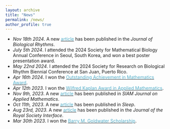 ```yaml
---
layout: archive
title: "News"
permalink: /news/
author_profile: true
---
```

* <i>Nov 18th 2024</i>.   A new [<font color="#52ADC8">article</font>](https://journals.sagepub.com/doi/abs/10.1177/07487304241288607) has been published in the <i>Journal of Biological Rhythms</i>. <be>
* <i>July 5th 2024</i>.   I attended the 2024 Society for Mathematical Biology Annual Conference in Seoul, South Korea, and won a best poster presentation award. <br>
* <i>May 22nd 2024</i>.   I attended the 2024 Society for Research on Biological Rhythm Biennial Conference at San Juan, Puerto Rico. <br>
* <i>Apr 16th 2024</i>.   I won the [<font color="#52ADC8">Outstanding Achievement in Mathematics Award</font>](https://lsa.umich.edu/math/undergraduates/awards--scholarships--and-prizes/departmental-awards.html). <br>
* <i>Apr 12th 2023</i>.   I won the [<font color="#52ADC8">Wilfred Kaplan Award in Applied Mathematics</font>](https://lsa.umich.edu/math/undergraduates/awards--scholarships--and-prizes/departmental-awards.html). <br>
* <i>Nov 9th, 2023</i>.   A new [<font color="#52ADC8">article</font>](https://epubs.siam.org/eprint/VDW7CYGCD6AEYKMCD7EP/full) has been published in <i>SIAM Journal on Applied Mathematics</i>. <br>
* <i>Oct 11th, 2023</i>.  A new [<font color="#52ADC8">article</font>](https://academic.oup.com/sleep/article-abstract/47/1/zsad266/7306801?redirectedFrom=fulltext) has been published in <i>Sleep</i>. <br>
* <i>Aug 23rd, 2023</i>.  A new [<font color="#52ADC8">article</font>](https://royalsocietypublishing.org/doi/full/10.1098/rsif.2023.0030) has been published in the <i>Journal of the Royal Society Interface</i>. <br>
* <i>Mar 30th 2023</i>.   I won the [<font color="#52ADC8">Barry M. Goldwater Scholarship</font>](https://goldwaterscholarship.gov/).
